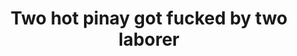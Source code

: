 ---
layout: post
title: Two hot pinay got fucked by two laborer
duration: '23:27'
view: 342
rate: 2
video: 'https://flashservice.xvideos.com/embedframe/2531075'
category: 
 - pinay
 - beautiful
 - rough
 - outdoor
 - curvy
 - pov
 - masterbate
 - hd
tags: 
 - pinay-sex
 - nene
 - mokong
 - blowjob
 - dila
 - sucked
 - hotel
priority: 0.9
changefreq: daily
---